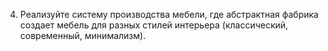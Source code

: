 4. Реализуйте систему производства мебели, где абстрактная фабрика создает мебель для разных стилей интерьера (классический, современный, минимализм).